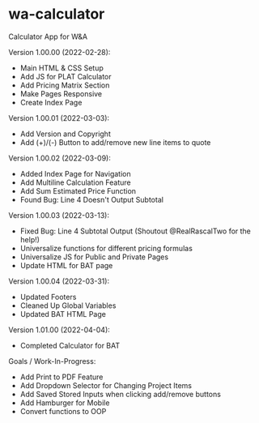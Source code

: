 # wa-calculator
Calculator App for W&amp;A

Version 1.00.00 (2022-02-28):
- Main HTML & CSS Setup
- Add JS for PLAT Calculator
- Add Pricing Matrix Section
- Make Pages Responsive
- Create Index Page

Version 1.00.01 (2022-03-03):
- Add Version and Copyright
- Add (+)/(-) Button to add/remove new line items to quote

Version 1.00.02 (2022-03-09):
- Added Index Page for Navigation
- Add Multiline Calculation Feature
- Add Sum Estimated Price Function
- Found Bug: Line 4 Doesn't Output Subtotal

Version 1.00.03 (2022-03-13):
- Fixed Bug: Line 4 Subtotal Output (Shoutout @RealRascalTwo for the help!)
- Universalize functions for different pricing formulas
- Universalize JS for Public and Private Pages
- Update HTML for BAT page

Version 1.00.04 (2022-03-31):
- Updated Footers
- Cleaned Up Global Variables
- Updated BAT HTML Page

Version 1.01.00 (2022-04-04):
- Completed Calculator for BAT

Goals / Work-In-Progress:
- Add Print to PDF Feature
- Add Dropdown Selector for Changing Project Items
- Add Saved Stored Inputs when clicking add/remove buttons
- Add Hamburger for Mobile
- Convert functions to OOP